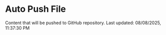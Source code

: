 # Auto Push File

Content that will be pushed to GitHub repository.
Last updated: 08/08/2025, 11:37:30 PM